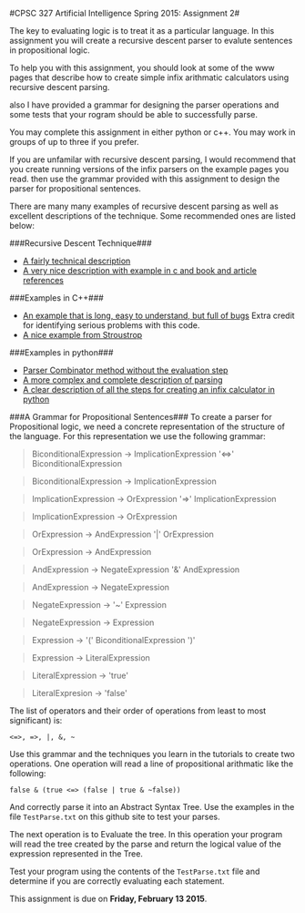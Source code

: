 #CPSC 327 Artificial Intelligence Spring 2015: Assignment 2#

The key to evaluating logic is to treat it as a particular language.  In this assignment you will create a recursive descent parser to evalute sentences in propositional logic.

To help you with this assignment, you should look at some of the www pages that describe how to create simple infix arithmatic calculators using recursive descent parsing.

also I have provided a grammar for designing the parser operations and some tests that your rogram should be able to successfully parse.

You may complete this assignment in either python or c++.  You may work in groups of up to three if you prefer.

If you are unfamilar with recursive descent parsing, I would recommend that you create running versions of the infix parsers on the example pages you read.  then use the grammar provided with this assignment to design the parser for propositional sentences.

There are many many examples of recursive descent parsing as well as excellent descriptions of the technique.  Some recommended ones are listed below:

###Recursive Descent Technique###
- [A fairly technical description](http://www.cs.engr.uky.edu/~lewis/essays/compilers/rec-des.html)
- [A very nice description with example in c and book and article references](http://en.wikipedia.org/wiki/Recursive_descent_parser)

###Examples in C++###
- [An example that is long, easy to understand, but full of bugs](http://www.dreamincode.net/forums/topic/234775-creating-a-recursive-descent-parser-oop-style/) Extra credit for identifying serious problems with this code.
- [A nice example from Stroustrop](http://www.cplusplus.com/forum/general/1116/2/)

###Examples in python###
- [Parser Combinator method without the evaluation step](http://www.onlamp.com/pub/a/python/2006/01/26/pyparsing.html?page=5)
- [A more complex and complete description of parsing](http://effbot.org/zone/simple-top-down-parsing.htm)
- [A clear description of all the steps for creating an infix calculator in python](http://blog.erezsh.com/how-to-write-a-calculator-in-70-python-lines-by-writing-a-recursive-descent-parser/)

###A Grammar for Propositional Sentences###
To create a parser for Propositional logic, we need a concrete representation of the structure of the language.   For this representation we use the following grammar:


>BiconditionalExpression -> ImplicationExpression '<=>' BiconditionalExpression

>BiconditionalExpression -> ImplicationExpression

>ImplicationExpression -> OrExpression '=>' ImplicationExpression

>ImplicationExpression -> OrExpression

>OrExpression -> AndExpression '|' OrExpression

>OrExpression -> AndExpression

>AndExpression -> NegateExpression '&' AndExpression

>AndExpression -> NegateExpression

>NegateExpression -> '~' Expression

>NegateExpression -> Expression

>Expression -> '(' BiconditionalExpression ')'

>Expression -> LiteralExpression

>LiteralExpression -> 'true'

>LiteralExpresion -> 'false'

The list of operators and their order of operations from least to most significant) is:

`<=>, =>, |, &, ~`

Use this grammar and the techniques you learn in the tutorials to create two operations.  One operation will read a line of propositional arithmatic like the following:

`false & (true <=> (false | true & ~false))`

And correctly parse it into an Abstract Syntax Tree.  Use the examples in the file `TestParse.txt` on this github site to test your parses.

The next operation is to Evaluate the tree.  In this operation your program will read the tree created by the parse and return the logical value of the expression represented in the Tree.

Test your program using the contents of the `TestParse.txt` file and determine if you are correctly evaluating each statement.

This assignment is due on **Friday, February 13 2015**.




